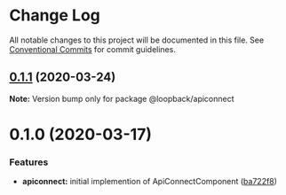 # Change Log

All notable changes to this project will be documented in this file.
See [Conventional Commits](https://conventionalcommits.org) for commit guidelines.

## [0.1.1](https://github.com/strongloop/loopback-next/compare/@loopback/apiconnect@0.1.0...@loopback/apiconnect@0.1.1) (2020-03-24)

**Note:** Version bump only for package @loopback/apiconnect





# 0.1.0 (2020-03-17)


### Features

* **apiconnect:** initial implemention of ApiConnectComponent ([ba722f8](https://github.com/strongloop/loopback-next/commit/ba722f8b4bffee2b43638979d4547e65c91fe2f2))
